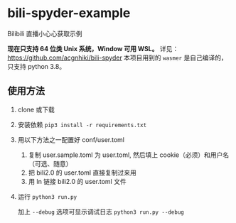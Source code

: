 # bili-spyder-example

Bilibili 直播小心心获取示例

**现在只支持 64 位类 Unix 系统，Window 可用 WSL。** 详见：https://github.com/acgnhiki/bili-spyder
本项目用到的 `wasmer` 是自己编译的，只支持 python 3.8。

## 使用方法

1. clone 或下载

2. 安装依赖 `pip3 install -r requirements.txt`

3. 用以下方法之一配置好 conf/user.toml

    1. 复制 user.sample.toml 为 user.toml, 然后填上 cookie（必须）和用户名（可选、随意）
    2. 把 bili2.0 的 user.toml 直接复制过来用
    3. 用 ln 链接 bili2.0 的 user.toml 文件

4. 运行 `python3 run.py`

    加上 `--debug` 选项可显示调试日志 `python3 run.py --debug`
